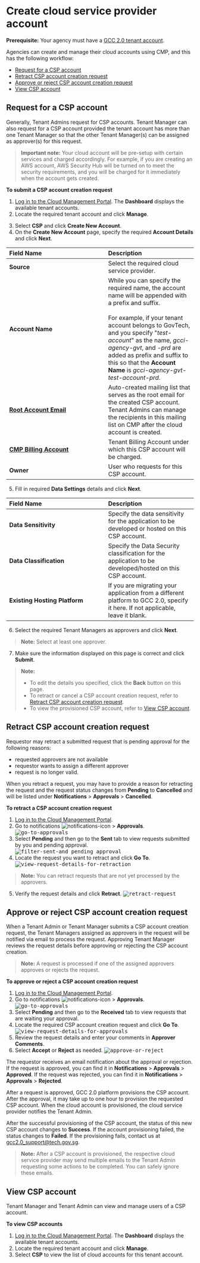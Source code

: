 # Create cloud service provider account

**Prerequisite:** Your agency must have a [GCC 2.0 tenant account](create-tenant-account).

Agencies can create and manage their cloud accounts using CMP, and this has the following workflow:

- [Request for a CSP account](#request-for-a-CSP-account)
- [Retract CSP account creation request](#retract-csp-account-creation-request)
- [Approve or reject CSP account creation request](#approve-or-reject-csp-account-creation-request)
- [View CSP account](#view-csp-account)

## Request for a CSP account
Generally, Tenant Admins request for CSP accounts. Tenant Manager can also request for a CSP account provided the tenant account has more than one Tenant Manager so that the other Tenant Manager(s) can be assigned as approver(s) for this request.

> **Important note:** Your cloud account will be pre-setup with certain services and charged accordingly. For example, if you are creating an AWS account, AWS Security Hub will be turned on to meet the security requirements, and you will be charged for it immediately when the account gets created.

**To submit a CSP account creation request**
1. [Log in to the Cloud Management Portal](log-in-to-cmp). The **Dashboard** displays the available tenant accounts.
2. Locate the required tenant account and click **Manage**.
<!--<kbd>![view-tenant-account-from-dashboard](images/view-tenant-account-users-01.png)</kbd>-->
3. Select **CSP** and click **Create New Account**.
4. On the **Create New Account** page, specify the required **Account Details** and click **Next**.

| <div style="width:250px">Field Name</div>  | <div style="width:200px">Description</div> |
| :------------------------------------------ | :------------- |
| **Source**| Select the required cloud service provider. |
| **Account Name** | While you can specify the required name, the account name will be appended with a prefix and suffix. <br><br>For example, if your tenant account belongs to GovTech, and you specify "*test-account*" as the name, *gcci-agency-gvt*, and *-prd* are added as prefix and suffix to this so that the **Account Name** is *gcci-agency-gvt-test-account-prd*. |
| [**Root Account Email**](manage-root-email-mailing-list) | Auto-created mailing list that serves as the root email for the created CSP account. Tenant Admins can manage the recipients in this mailing list on CMP after the cloud account is created. |
| [**CMP Billing Account**](manage-tenant-billing-account) | Tenant Billing Account under which this CSP account will be charged. |
| **Owner** | User who requests for this CSP account. |

5. Fill in required **Data Settings** details and click **Next**.

| <div style="width:250px">Field Name</div>  | <div style="width:200px">Description</div> |
| :------------------------------------------ | :------------- |
| **Data Sensitivity** | Specify the data sensitivity for the application to be developed or hosted on this CSP account. |
| **Data Classification** | Specify the Data Security classification for the application to be developed/hosted on this CSP account. |
| **Existing Hosting Platform** | If you are migrating your application from a different platform to GCC 2.0, specify it here. If not applicable, leave it blank. |

6. Select the required Tenant Managers as approvers and click **Next**.

> **Note:** Select at least one approver.

7. Make sure the information displayed on this page is correct and click **Submit**.

> **Note:**
>- To edit the details you specified, click the **Back** button on this page.
>- To retract or cancel a CSP account creation request, refer to [Retract CSP account creation request](#retract-csp-account-creation-request).
>- To view the provisioned CSP account, refer to [View CSP account](#view-csp-account).

<!--Tenant Managers and Tenant Admins of a GCC tenant account can view the approved and pending CSP accounts on the **CSP Accounts** page.-->


## Retract CSP account creation request
Requestor may retract a submitted request that is pending approval for the following reasons:
- requested approvers are not available
- requestor wants to assign a different approver
- request is no longer valid.

When you retract a request, you may have to provide a reason for retracting the request and the request status changes from **Pending** to **Cancelled** and will be listed under **Notifications** > **Approvals** > **Cancelled**.

**To retract a CSP account creation request**
1. [Log in to the Cloud Management Portal](log-in-to-cmp).
2. Go to notifications ![notifications-icon](images/notifications-icon.png) > **Approvals**.
<kbd>![go-to-approvals](images/go-to-approvals.png)</kbd>
3. Select **Pending** and then go to the **Sent** tab to view requests submitted by you and pending approval.
<kbd>![filter-sent-and pending approval](images/filter-sent.png)</kbd>
4. Locate the request you want to retract and click **Go To**.
<kbd>![view-request-details-for-retraction](images/view-request-details-for-retraction.png)</kbd>

> **Note:**
> You can retract requests that are not yet processed by the approvers.

5. Verify the request details and click **Retract**.
<kbd>![retract-request](images/retract-csp-creation-request.png)</kbd>

## Approve or reject CSP account creation request

When a Tenant Admin or Tenant Manager submits a CSP account creation request, the Tenant Managers assigned as approvers in the request will be notified via email to process the request.
Approving Tenant Manager reviews the request details before approving or rejecting the CSP account creation.

> **Note:**
> A request is processed if one of the assigned approvers approves or rejects the request.

**To approve or reject a CSP account creation request**

1. [Log in to the Cloud Management Portal](log-in-to-cmp).
2. Go to notifications ![notifications-icon](images/notifications-icon.png) > **Approvals**.
<kbd>![go-to-approvals](images/go-to-approvals.png)</kbd>
3. Select **Pending** and then go to the **Received** tab to view requests that are waiting your approval.
4. Locate the required CSP account creation request and click **Go To**.
<kbd>![view-request-details-for-approvals](images/view-csp-account-details-for-approval.png)</kbd>
5. Review the request details and enter your comments in **Approver Comments**.
6. Select **Accept** or **Reject** as needed.
<kbd>![approve-or-reject](images/approve-or-reject-csp-account.png)</kbd>

  The requestor receives an email notification about the approval or rejection. If the request is approved, you can find it in **Notifications** > **Approvals** > **Approved**. If the request was rejected, you can find it in **Notifications** > **Approvals** > **Rejected**.  

  After a request is approved, GCC 2.0 platform provisions the CSP account. After the approval, it may take up to one hour to provision the requested CSP account. When the cloud account is provisioned, the cloud service provider notifies the Tenant Admin.

  After the successful provisioning of the CSP account, the status of this new CSP account changes to **Success**. If the account provisioning failed, the status changes to **Failed**. If the provisioning fails, contact us at gcc2.0_support@tech.gov.sg.


  > **Note:**  After a CSP account is provisioned, the respective cloud service provider may send multiple emails to the Tenant Admin requesting some actions to be completed. You can safely ignore these emails.

## View CSP account
Tenant Manager and Tenant Admin can view and manage users of a CSP account.

**To view CSP accounts**

1. [Log in to the Cloud Management Portal](log-in-to-cmp). The **Dashboard** displays the available tenant accounts.
2. Locate the required tenant account and click **Manage**.
3. Select **CSP** to view the list of cloud accounts for this tenant account.
